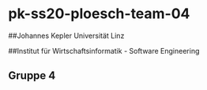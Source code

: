 # pk-ss20-ploesch-team-04

##Johannes Kepler Universität Linz

##Institut für Wirtschaftsinformatik - Software Engineering
## Gruppe 4
